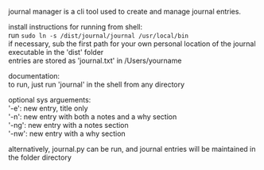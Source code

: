 journal manager is a cli tool used to create and manage journal entries.

install instructions for running from shell:\
run `sudo ln -s /dist/journal/journal /usr/local/bin`\
if necessary, sub the first path for your own personal location of the journal executable in the 'dist' folder\
entries are stored as 'journal.txt' in /Users/yourname

documentation:\
to run, just run 'journal' in the shell from any directory

optional sys arguements:\
'-e': new entry, title only\
'-n': new entry with both a notes and a why section\
'-ng': new entry with a notes section\
'-nw': new entry with a why section

alternatively, journal.py can be run, and journal entries will be maintained in the folder directory
